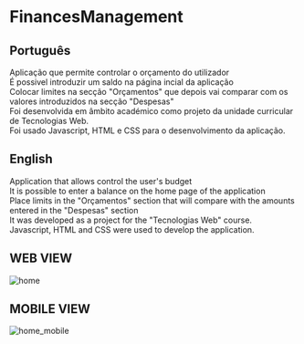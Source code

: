 # FinancesManagement

## Português
Aplicação que permite controlar o orçamento do utilizador <br>
É possivel introduzir um saldo na página incial da aplicação<br>
Colocar limites na secção "Orçamentos" que depois vai comparar com os valores introduzidos na secção "Despesas"<br>
Foi desenvolvida em âmbito académico como projeto da unidade curricular de Tecnologias Web.<br>
Foi usado Javascript, HTML e CSS para o desenvolvimento da aplicação.<br>

## English
Application that allows control the user's budget<br>
It is possible to enter a balance on the home page of the application <br>
Place limits in the "Orçamentos" section that will compare with the amounts entered in the "Despesas" section <br>
It was developed as a project for the "Tecnologias Web" course. <br>
Javascript, HTML and CSS were used to develop the application. <br>


## WEB VIEW
![home](https://user-images.githubusercontent.com/56965774/100007337-d7f59280-2dc3-11eb-856d-7af42595dea2.png)

## MOBILE VIEW
![home_mobile](https://user-images.githubusercontent.com/56965774/100007633-40447400-2dc4-11eb-8c16-1617cfe24ea7.png)
